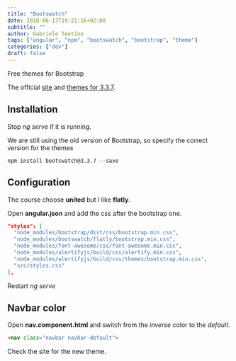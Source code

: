 ```yaml
---
title: "Bootswatch"
date: 2018-06-17T19:21:16+02:00
subtitle: ""
author: Gabriele Teotino
tags: ["angular", "npm", "bootswatch", "bootstrap", "theme"]
categories: ["dev"]
draft: false
---
```


Free themes for Bootstrap

<!--more-->

The official [site](https://bootswatch.com/) and [themes for 3.3.7](https://bootswatch.com/3/).

## Installation

Stop *ng serve* if it is running.

We are still using the old version of Bootstrap, so specify the correct version for the themes

```shell
npm install bootswatch@3.3.7 --save
```

## Configuration

The course choose **united** but I like **flatly**.

Open **angular.json** and add the css after the bootstrap one.

```json
"styles": [
  "node_modules/bootstrap/dist/css/bootstrap.min.css",
  "node_modules/bootswatch/flatly/bootstrap.min.css",
  "node_modules/font-awesome/css/font-awesome.min.css",
  "node_modules/alertifyjs/build/css/alertify.min.css",
  "node_modules/alertifyjs/build/css/themes/bootstrap.min.css",
  "src/styles.css"
],
```

Restart *ng serve*

## Navbar color

Open **nav.component.html** and switch from the *inverse* color to the *default*.

```html
<nav class="navbar navbar-default">
```

Check the site for the new theme.
